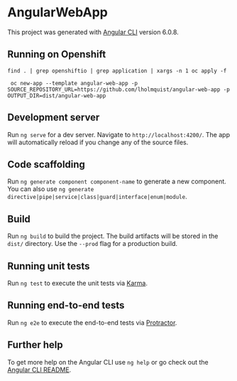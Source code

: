 # AngularWebApp

This project was generated with [Angular CLI](https://github.com/angular/angular-cli) version 6.0.8.


## Running on Openshift

`find . | grep openshiftio | grep application | xargs -n 1 oc apply -f`

` oc new-app --template angular-web-app -p SOURCE_REPOSITORY_URL=https://github.com/lholmquist/angular-web-app -p OUTPUT_DIR=dist/angular-web-app`

## Development server

Run `ng serve` for a dev server. Navigate to `http://localhost:4200/`. The app will automatically reload if you change any of the source files.

## Code scaffolding

Run `ng generate component component-name` to generate a new component. You can also use `ng generate directive|pipe|service|class|guard|interface|enum|module`.

## Build

Run `ng build` to build the project. The build artifacts will be stored in the `dist/` directory. Use the `--prod` flag for a production build.

## Running unit tests

Run `ng test` to execute the unit tests via [Karma](https://karma-runner.github.io).

## Running end-to-end tests

Run `ng e2e` to execute the end-to-end tests via [Protractor](http://www.protractortest.org/).

## Further help

To get more help on the Angular CLI use `ng help` or go check out the [Angular CLI README](https://github.com/angular/angular-cli/blob/master/README.md).
